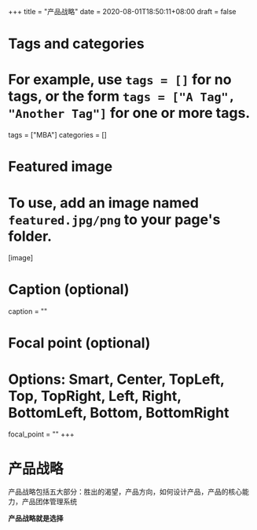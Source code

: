 +++
title = "产品战略"
date = 2020-08-01T18:50:11+08:00
draft = false

# Tags and categories
# For example, use `tags = []` for no tags, or the form `tags = ["A Tag", "Another Tag"]` for one or more tags.
tags = ["MBA"]
categories = []

# Featured image
# To use, add an image named `featured.jpg/png` to your page's folder. 
[image]
  # Caption (optional)
  caption = ""

  # Focal point (optional)
  # Options: Smart, Center, TopLeft, Top, TopRight, Left, Right, BottomLeft, Bottom, BottomRight
  focal_point = ""
+++


# 产品战略

产品战略包括五大部分：胜出的渴望，产品方向，如何设计产品，产品的核心能力，产品团体管理系统

**产品战略就是选择**



